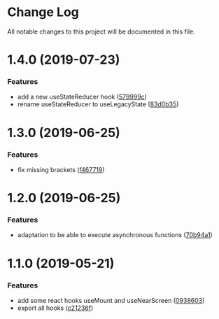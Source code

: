 # Change Log

All notable changes to this project will be documented in this file.

<a name="1.4.0"></a>
# 1.4.0 (2019-07-23)


### Features

* add a new useStateReducer hook ([579999c](https://github.com/SUI-Components/schibsted-spain-components/commit/579999c))
* rename useStateReducer to useLegacyState ([83d0b35](https://github.com/SUI-Components/schibsted-spain-components/commit/83d0b35))



<a name="1.3.0"></a>
# 1.3.0 (2019-06-25)


### Features

* fix missing brackets ([f467719](https://github.com/SUI-Components/schibsted-spain-components/commit/f467719))



<a name="1.2.0"></a>
# 1.2.0 (2019-06-25)


### Features

* adaptation to be able to execute asynchronous functions ([70b94a1](https://github.com/SUI-Components/schibsted-spain-components/commit/70b94a1))



<a name="1.1.0"></a>
# 1.1.0 (2019-05-21)


### Features

* add some react hooks useMount and useNearScreen ([0938603](https://github.com/SUI-Components/schibsted-spain-components/commit/0938603))
* export all hooks ([c21236f](https://github.com/SUI-Components/schibsted-spain-components/commit/c21236f))



